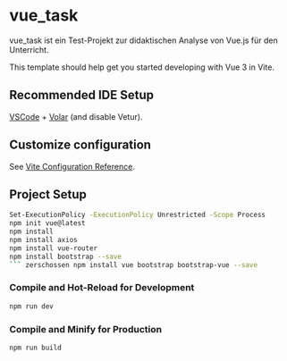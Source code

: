 # vue_task

vue_task ist ein Test-Projekt zur didaktischen Analyse von Vue.js für den Unterricht.

This template should help get you started developing with Vue 3 in Vite.

## Recommended IDE Setup

[VSCode](https://code.visualstudio.com/) + [Volar](https://marketplace.visualstudio.com/items?itemName=Vue.volar) (and disable Vetur).

## Customize configuration

See [Vite Configuration Reference](https://vite.dev/config/).

## Project Setup

```sh
Set-ExecutionPolicy -ExecutionPolicy Unrestricted -Scope Process
npm init vue@latest
npm install
npm install axios
npm install vue-router
npm install bootstrap --save
``` zerschossen npm install vue bootstrap bootstrap-vue --save
```

### Compile and Hot-Reload for Development

```sh
npm run dev
```

### Compile and Minify for Production

```sh
npm run build
```
